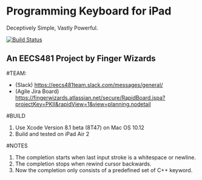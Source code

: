 # Programming Keyboard for iPad
Deceptively Simple, Vastly Powerful.

[![Build Status](https://travis-ci.org/junlong-gao/Programming_Keyboard.svg?branch=master)](https://travis-ci.org/junlong-gao/Programming_Keyboard)
## An EECS481 Project by Finger Wizards

#TEAM:
* (Slack) https://eecs481team.slack.com/messages/general/
* (Agile Jira Board) https://fingerwizards.atlassian.net/secure/RapidBoard.jspa?projectKey=PKII&rapidView=1&view=planning.nodetail

#BUILD
1. Use Xcode Version 8.1 beta (8T47) on Mac OS 10.12
2. Build and tested on iPad Air 2

#NOTES
1. The completion starts when last input stroke is a whitespace or newline.
2. The completion stops when rewind cursor backwards.
3. Now the completion only consists of a predefined set of C++ keyword. 
